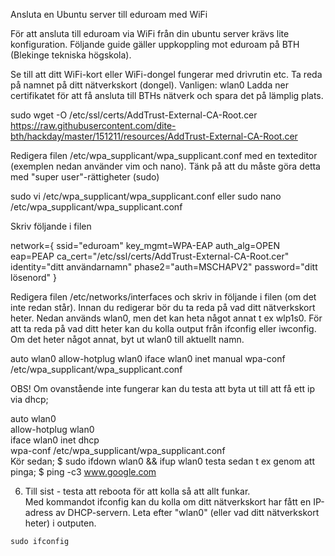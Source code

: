 Ansluta en Ubuntu server till eduroam med WiFi

För att ansluta till eduroam via WiFi från din ubuntu server krävs lite konfiguration. Följande guide gäller uppkoppling mot eduroam på BTH (Blekinge tekniska högskola).

Se till att ditt WiFi-kort eller WiFi-dongel fungerar med drivrutin etc.
Ta reda på namnet på ditt nätverkskort (dongel). Vanligen: wlan0
Ladda ner certifikatet för att få ansluta till BTHs nätverk och spara det på lämplig plats.

sudo wget -O /etc/ssl/certs/AddTrust-External-CA-Root.cer https://raw.githubusercontent.com/dite-bth/hackday/master/151211/resources/AddTrust-External-CA-Root.cer

Redigera filen /etc/wpa_supplicant/wpa_supplicant.conf med en texteditor (exemplen nedan använder vim och nano). Tänk på att du måste göra detta med "super user"-rättigheter (sudo)

sudo vi /etc/wpa_supplicant/wpa_supplicant.conf
eller
sudo nano /etc/wpa_supplicant/wpa_supplicant.conf

Skriv följande i filen

network={
ssid="eduroam"
key_mgmt=WPA-EAP
auth_alg=OPEN
eap=PEAP
ca_cert="/etc/ssl/certs/AddTrust-External-CA-Root.cer"
identity="ditt användarnamn"
phase2="auth=MSCHAPV2"
password="ditt lösenord"
}

Redigera filen /etc/networks/interfaces och skriv in följande i filen (om det inte redan står). Innan du redigerar bör du ta reda på vad ditt nätverkskort heter. Nedan används wlan0, men det kan heta något annat t ex wlp1s0. För att ta reda på vad ditt heter kan du kolla output från ifconfig eller iwconfig. Om det heter något annat, byt ut wlan0 till aktuellt namn.

auto wlan0
allow-hotplug wlan0
iface wlan0 inet manual
wpa-conf /etc/wpa_supplicant/wpa_supplicant.conf

OBS!
Om ovanstående inte fungerar kan du testa att byta ut till att få ett ip via dhcp;

auto wlan0  
allow-hotplug wlan0  
iface wlan0 inet dhcp  
wpa-conf /etc/wpa_supplicant/wpa_supplicant.conf  
Kör sedan;
$ sudo ifdown wlan0 && ifup wlan0
testa sedan t ex genom att pinga;
$ ping -c3 www.google.com

6. Till sist - testa att reboota för att kolla så att allt funkar.   
Med kommandot ifconfig kan du kolla om ditt nätverkskort har fått en IP-adress av DHCP-servern. Leta efter "wlan0" (eller vad ditt nätverkskort heter) i outputen.

`sudo ifconfig`
